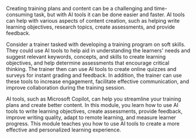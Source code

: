 Creating training plans and content can be a challenging and time-consuming task, but with AI tools it can be done easier and faster. AI tools can help with various aspects of content creation, such as helping write learning objectives, research topics, create assessments, and provide feedback.

Consider a trainer tasked with developing a training program on soft skills. They could use AI tools to help aid in understanding the learners' needs and suggest relevant keywords, concepts, and skills to create learning objectives, and help determine assessments that encourage critical thinking. The trainer then can use AI tools to create online quizzes and surveys for instant grading and feedback. In addition, the trainer can use these tools to increase engagement, facilitate effective communication, and improve collaboration during the training session.  

AI tools, such as Microsoft Copilot, can help you streamline your training plans and create better content. In this module, you learn how to use AI tools to write learning objectives, create assessments, provide feedback, improve writing quality, adapt to remote learning, and measure learner progress. This module teaches you how to use AI tools to create a more effective and personalized learning experience.
